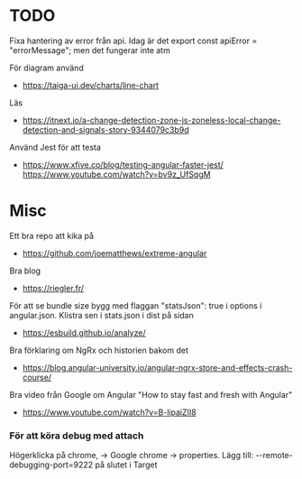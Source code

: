 # TODO
Fixa hantering av error från api. Idag är det export const apiError = "errorMessage"; men det fungerar inte atm


För diagram använd
- https://taiga-ui.dev/charts/line-chart

Läs
- https://itnext.io/a-change-detection-zone-js-zoneless-local-change-detection-and-signals-story-9344079c3b9d

Använd Jest för att testa
- https://www.xfive.co/blog/testing-angular-faster-jest/
https://www.youtube.com/watch?v=bv9z_UfSqgM

# Misc
Ett bra repo att kika på
- https://github.com/joematthews/extreme-angular

Bra blog
- https://riegler.fr/

För att se bundle size bygg med flaggan "statsJson": true i options i angular.json. Klistra sen i stats.json i dist på sidan
- https://esbuild.github.io/analyze/

Bra förklaring om NgRx och historien bakom det
- https://blog.angular-university.io/angular-ngrx-store-and-effects-crash-course/

Bra video från Google om Angular "How to stay fast and fresh with Angular"
- https://www.youtube.com/watch?v=B-lipaiZII8

### För att köra debug med attach
Högerklicka på chrome, -> Google chrome -> properties.
Lägg till: --remote-debugging-port=9222 på slutet i Target

